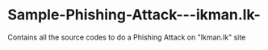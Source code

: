 # Sample-Phishing-Attack---ikman.lk-
Contains all the source codes to do a Phishing Attack on "Ikman.lk" site
